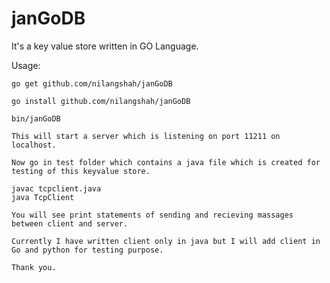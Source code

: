 janGoDB
=======

It's a key value store written in GO Language. 

Usage:
    
    go get github.com/nilangshah/janGoDB
    
    go install github.com/nilangshah/janGoDB
    
    bin/janGoDB
    
    This will start a server which is listening on port 11211 on localhost.   
    
    Now go in test folder which contains a java file which is created for testing of this keyvalue store. 
    
    javac tcpclient.java
    java TcpClient
    
    You will see print statements of sending and recieving massages between client and server.
    
    Currently I have written client only in java but I will add client in Go and python for testing purpose.
    
    Thank you. 
